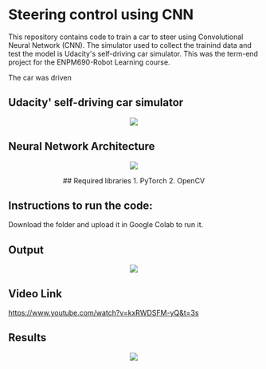 # Steering control using CNN
This repository contains code to train a car to steer using Convolutional Neural Network (CNN). The simulator used to collect the trainind data and test the model is Udacity's self-driving car simulator. This was the term-end project for the ENPM690-Robot Learning course.

The car was driven 

## Udacity' self-driving car simulator
<p align="center">
  <img src="https://github.com/AbhijitMahalle/steering_control_using_cnn/blob/master/gif/simulator.png" />
<p align="center">

## Neural Network Architecture
<p align="center">
  <img src = https://github.com/AbhijitMahalle/steering_control_using_cnn/blob/master/gif/simplified_architecture.jpg>  
<p align="center">
## Required libraries
1. PyTorch
2. OpenCV

## Instructions to run the code:
Download the folder and upload it in Google Colab to run it.

## Output
<p align="center">
  <img src = https://github.com/AbhijitMahalle/steering_control_using_cnn/blob/master/gif/output.gif>
<p align="center">
  
## Video Link
https://www.youtube.com/watch?v=kxRWDSFM-yQ&t=3s

## Results
<p align="center">
  <img src = https://github.com/AbhijitMahalle/steering_control_using_cnn/blob/master/gif/result.PNG>
<p align="center">


